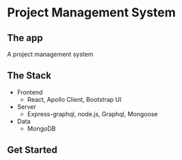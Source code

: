 # Project Management System

## The app

A project management system

## The Stack

* Frontend
    * React, Apollo Client, Bootstrap UI
* Server
    * Express-graphql, node.js, Graphql, Mongoose
* Data
    * MongoDB


## Get Started

